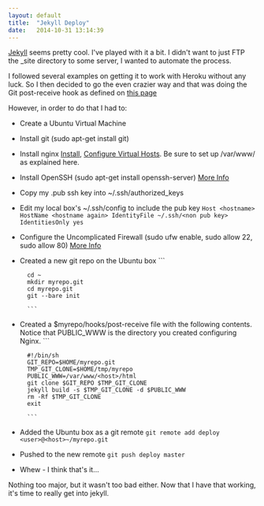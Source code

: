 ```yaml
---
layout: default
title:  "Jekyll Deploy"
date:   2014-10-31 13:14:39
---
```


[Jekyll](http://jekyllrb.com/) seems pretty cool. I've played with it a bit. I didn't want to just FTP the _site directory to some server, I wanted to automate the process.

I followed several examples on getting it to work with Heroku without any luck. So I then decided to go the even crazier way and that was doing the Git post-receive hook as defined on [this page](http://jekyllrb.com/docs/deployment-methods/)

However, in order to do that I had to:

- Create a Ubuntu Virtual Machine
- Install git (sudo apt-get install git)
- Install nginx [Install](https://www.digitalocean.com/community/tutorials/how-to-install-nginx-on-ubuntu-14-04-lts), [Configure Virtual Hosts](https://www.digitalocean.com/community/tutorials/how-to-set-up-nginx-server-blocks-virtual-hosts-on-ubuntu-14-04-lts). Be sure to set up /var/www/<host> as explained here.
- Install OpenSSH (sudo apt-get install openssh-server) [More Info](https://help.ubuntu.com/community/SSH/OpenSSH/Configuring)
- Copy my .pub ssh key into ~/.ssh/authorized_keys
- Edit my local box's ~/.ssh/config to include the pub key
        ```
        Host <hostname>
          HostName <hostname again>
          IdentityFile ~/.ssh/<non pub key>
          IdentitiesOnly yes
        ```
- Configure the Uncomplicated Firewall (sudo ufw enable, sudo allow 22, sudo allow 80) [More Info](https://help.ubuntu.com/12.04/serverguide/firewall.html)
- Created a new git repo on the Ubuntu box
        ```
        
        cd ~
        mkdir myrepo.git
        cd myrepo.git
        git --bare init
        
        ```
- Created a $myrepo/hooks/post-receive file with the following contents. Notice that PUBLIC_WWW is the directory you created configuring Nginx.
        ```
        
        #!/bin/sh
        GIT_REPO=$HOME/myrepo.git
        TMP_GIT_CLONE=$HOME/tmp/myrepo
        PUBLIC_WWW=/var/www/<host>/html
        git clone $GIT_REPO $TMP_GIT_CLONE
        jekyll build -s $TMP_GIT_CLONE -d $PUBLIC_WWW
        rm -Rf $TMP_GIT_CLONE
        exit
        
        ```
- Added the Ubuntu box as a git remote
        ```
        git remote add deploy <user>@<host>~/myrepo.git
        ```
- Pushed to the new remote
        ```
        git push deploy master
        ```
- Whew - I think that's it...

Nothing too major, but it wasn't too bad either. Now that I have that working, it's time to really get into jekyll.

